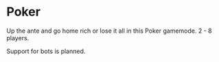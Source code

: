# Poker

Up the ante and go home rich or lose it all in this Poker gamemode. 2 - 8 players.

Support for bots is planned.
